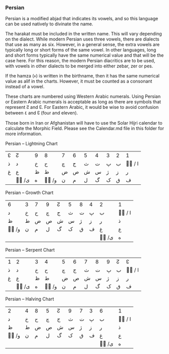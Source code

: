 ### <span id="anchor-78"></span>Persian

Persian is a modified abjad that indicates its vowels, and so this
language can be used natively to divinate the name. 

The harakat must be included in the written name. This will vary
depending on the dialect. While modern Persian uses three vowels, there
are dialects that use as many as six. However, in a general sense, the
extra vowels are typically long or short forms of the same vowel. In
other languages, long and short forms typically have the same numerical
value and that will be the case here. For this reason, the modern
Persian diacritics are to be used, with vowels in other dialects to be
merged into either zebar, zer or pes. 

If the hamza (ء) is written in the birthname, then it has the same
numerical value as alif in the charts. However, it must be counted as a
consonant instead of a vowel.

These charts are numbered using Western Arabic numerals. Using Persian
or Eastern Arabic numerals is acceptable as long as there are symbols
that represent ↊ and ↋. For Eastern Arabic, it would be wise to avoid
confusion between ٤ and ↋ (four and eleven). 

Those born in Iran or Afghanistan will have to use the Solar Hijri
calendar to calculate the Morphic Field. Please see the Calendar.md file in this folder for more
information.

Persian – Lightning Chart

|   |       |   |       |   |   |   |   |   |   |        |
| - | ----- | - | ----- | - | - | - | - | - | - | ------ |
| ↋ | ↊     | 9 | 8     | 7 | 6 | 5 | 4 | 3 | 2 | 1      |
| ذ | د     | خ | ح     | چ | ج | ث | ت | پ | ب | ◌َ / ا |
| غ | ع     | ظ | ط     | ض | ص | ش | س | ژ | ز | ر      |
|   | ◌ِ /ی | ه | ◌ُ /و | ن | م | ل | گ | ک | ق | ف      |

Persian – Growth Chart

|       |   |   |   |   |   |   |   |       |        |
| ----- | - | - | - | - | - | - | - | ----- | ------ |
| 6     | 3 | 7 | 9 | ↊ | 5 | 8 | 4 | 2     | 1      |
| د     | خ | ح | چ | ج | ث | ت | پ | ب     | ◌َ / ا |
| ظ     | ط | ض | ص | ش | س | ژ | ز | ر     | ذ      |
| ◌ُ /و | ن | م | ل | گ | ک | ق | ف | غ     | ع      |
|       |   |   |   |   |   |   |   | ◌ِ /ی | ه      |

Persian – Serpent Chart

|   |       |   |       |   |   |   |   |   |   |        |
| - | ----- | - | ----- | - | - | - | - | - | - | ------ |
| 1 | 2     | 3 | 4     | 5 | 6 | 7 | 8 | 9 | ↊ | ↋      |
| ذ | د     | خ | ح     | چ | ج | ث | ت | پ | ب | ◌َ / ا |
| غ | ع     | ظ | ط     | ض | ص | ش | س | ژ | ز | ر      |
|   | ◌ِ /ی | ه | ◌ُ /و | ن | م | ل | گ | ک | ق | ف      |

Persian – Halving Chart

|       |   |   |   |   |   |   |   |       |        |
| ----- | - | - | - | - | - | - | - | ----- | ------ |
| 2     | 4 | 8 | 5 | ↊ | 9 | 7 | 3 | 6     | 1      |
| د     | خ | ح | چ | ج | ث | ت | پ | ب     | ◌َ / ا |
| ظ     | ط | ض | ص | ش | س | ژ | ز | ر     | ذ      |
| ◌ُ /و | ن | م | ل | گ | ک | ق | ف | غ     | ع      |
|       |   |   |   |   |   |   |   | ◌ِ /ی | ه      |
